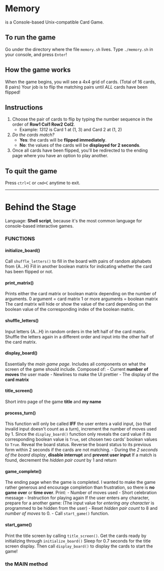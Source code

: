 # Memory
is a Console-based Unix-compatible Card Game.

## To run the game
Go under the directory where the file `memory.sh` lives.
Type `./memory.sh` in your console, and press `Enter`!

## How the game works
When the game begins, you will see a 4x4 grid of cards. (Total of 16 cards, 8 pairs)
Your job is to flip the matching pairs until *ALL* cards have been flipped!

## Instructions
1. Choose the pair of cards to flip by typing the number sequence in the order of **Row1 Col1 Row2 Col2**.
   - Example: *1312* is Card 1 at (1, 3) and Card 2 at (1, 2)
2. *Do the cards match?*
   - **Yes**: the cards will be **flipped immediately**.
   - **No**: the values of the cards will be **displayed for 2 seconds**.
3. Once all cards have been flipped, you'll be redirected to the ending page where you have an option to play another.

## To quit the game
Press `ctrl+C` or `cmd+C` anytime to exit.

_____________________________________________________________________________________________
# Behind the Stage
Language: **Shell script**, because it's the most common language for console-based interactive games.

### FUNCTIONS
#### initialize_board()
Call `shuffle_letters()` to fill in the board with pairs of random alphabets from {A...H}
Fill in another boolean matrix for indicating whether the card has been flipped or not.
#### print_matrix()
Prints either the card matrix or boolean matrix depending on the number of arguments.
0 argument = card matrix
1 or more arguments = boolean matrix
The card matrix will hide or show the value of the card depending on the boolean value of the corresponding index of the boolean matrix.

#### shuffle_letters()
Input letters {A...H} in random orders in the left half of the card matrix.
Shuffle the letters again in a different order and input into the other half of the card matrix.

#### display_board()
Essentially the *main game page*.
Includes all components on what the screen of the game should include.
Composed of:
    - Current **number of moves** the user made
    - Newlines to make the UI prettier
    - The display of the **card matrix**

#### title_screen()
Short intro page of the game **title** and **my name**

#### process_turn()
This function will only be called **IFF** the user enters a valid input, (so that invalid input doesn't count as a *turn*), increment the number of moves used by 1.
Since the `display_board()` function only reveals the card value if its corresponding boolean value is `True`, set chosen two cards' boolean values to `True`.
Reveal the board status.
Reverse the board status to its previous form within 2 seconds if the cards are not matching.
    - During the *2 seconds of the board display*, **disable interrupt** and **prevent user input**
If a match is found, decrement the *hidden pair count* by 1 and return

#### game_complete()
The ending page when the game is completed.
I wanted to make the game rather generous and encourage completion than frustration, so there is **no game over** or **time over**.
Print:
    - Number of moves used
    - Short celebration message
    - Instruction for playing again
If the user enters any character, prepare for a another game:
(The input value for *entering any character* is programmed to be hidden from the user)
    - Reset *hidden pair count* to 8 and *number of moves* to 0.
    - Call `start_game()` function.

#### start_game()
Print the title screen by calling `title_screen()`.
Get the cards ready by initializing through `initialize_board()`
Sleep for 0.7 seconds for the title screen display.
Then call `display_board()` to display the cards to start the game!

### the MAIN method


<!-- A brief explanation of your design choices and any data structures or algorithms that you implemented
Choice of tooling (language, libraries, test runner, etc.) and rationale behind those choices. -->
